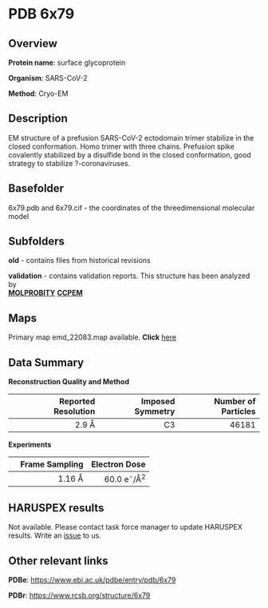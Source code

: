 # PDB 6x79

## Overview

**Protein name**: surface glycoprotein

**Organism**: SARS-CoV-2

**Method**: Cryo-EM

## Description

EM structure of a prefusion SARS-CoV-2 ectodomain trimer stabilize in the closed conformation. Homo trimer with three chains. Prefusion spike covalently stabilized by a disulfide bond in the closed conformation, good strategy to stabilize ?-coronaviruses. 

## Basefolder

6x79.pdb and 6x79.cif - the coordinates of the threedimensional molecular model

## Subfolders



**old** - contains files from historical revisions

**validation** - contains validation reports. This structure has been analyzed by <br>  [**MOLPROBITY**](https://github.com/thorn-lab/coronavirus_structural_task_force/tree/master/pdb/surface_glycoprotein/SARS-CoV-2/6x79/validation/molprobity)   [**CCPEM**](https://github.com/thorn-lab/coronavirus_structural_task_force/tree/master/pdb/surface_glycoprotein/SARS-CoV-2/6x79/validation/ccpem-validation)



## Maps

Primary map emd_22083.map available. **Click** [here](http://ftp.wwpdb.org/pub/emdb/structures/EMD-22083/map/) 

## Data Summary
**Reconstruction Quality and Method**

|   | Reported Resolution | Imposed Symmetry | Number of Particles |
|---|-------------:|----------------:|--------------:|
|   |2.9 Å|C3|46181|

**Experiments**

|   | Frame Sampling | Electron Dose |
|---|-------------:|----------------:|
|   |1.16 Å|60.0 e<sup>-</sup>/Å<sup>2</sup>|

## HARUSPEX results

Not available. Please contact task force manager to update HARUSPEX results. Write an [issue](https://github.com/thorn-lab/coronavirus_structural_task_force/issues) to us.

## Other relevant links 
**PDBe**:  https://www.ebi.ac.uk/pdbe/entry/pdb/6x79
 
**PDBr**: https://www.rcsb.org/structure/6x79 

